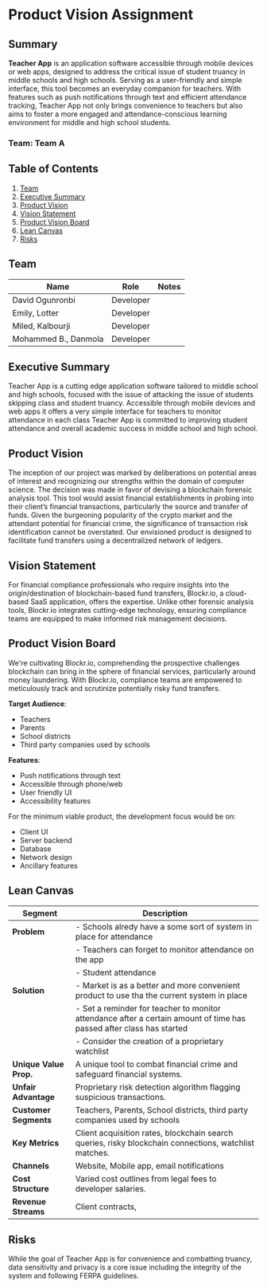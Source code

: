 # Product Vision Assignment

## Summary

**Teacher App** is an application software accessible through mobile devices or web apps, designed to address the critical issue of student truancy in middle schools and high schools. Serving as a user-friendly and simple interface, this tool becomes an everyday companion for teachers. With features such as push notifications through text and efficient attendance tracking, Teacher App not only brings convenience to teachers but also aims to foster a more engaged and attendance-conscious learning environment for middle and high school students.

### Team: Team A

## Table of Contents

1. [Team](#team-keepers-of-the-crypt)
2. [Executive Summary](#executive-summary)
3. [Product Vision](#product-vision)
4. [Vision Statement](#vision-statement)
5. [Product Vision Board](#product-vision-board)
6. [Lean Canvas](#lean-canvas)
7. [Risks](#risks)

## Team

| Name                 | Role      | Notes |
| -------------------- | --------- | ----- |
| David Ogunronbi      | Developer |       |
| Emily, Lotter        | Developer |       |
| Miled, Kalbourji     | Developer |       |
| Mohammed B., Danmola | Developer |       |

## Executive Summary

Teacher App is a cutting edge application software tailored to middle school and high schools, focused with the issue of attacking the issue of students skipping class and student truancy. Accessible through mobile devices and web apps it offers a very simple interface for teachers to monitor attendance in each class Teacher App is committed to improving student attendance and overall academic success in middle school and high school.

## Product Vision

The inception of our project was marked by deliberations on potential areas of interest and recognizing our strengths within the domain of computer science. The decision was made in favor of devising a blockchain forensic analysis tool. This tool would assist financial establishments in probing into their client’s financial transactions, particularly the source and transfer of funds. Given the burgeoning popularity of the crypto market and the attendant potential for financial crime, the significance of transaction risk identification cannot be overstated. Our envisioned product is designed to facilitate fund transfers using a decentralized network of ledgers.

## Vision Statement

For financial compliance professionals who require insights into the origin/destination of blockchain-based fund transfers, Blockr.io, a cloud-based SaaS application, offers the expertise. Unlike other forensic analysis tools, Blockr.io integrates cutting-edge technology, ensuring compliance teams are equipped to make informed risk management decisions.

## Product Vision Board

We're cultivating Blockr.io, comprehending the prospective challenges blockchain can bring in the sphere of financial services, particularly around money laundering. With Blockr.io, compliance teams are empowered to meticulously track and scrutinize potentially risky fund transfers.

**Target Audience**:

- Teachers
- Parents
- School districts
- Third party companies used by schools

**Features**:

- Push notifications through text
- Accessible through phone/web
- User friendly UI
- Accessibility features

For the minimum viable product, the development focus would be on:

- Client UI
- Server backend
- Database
- Network design
- Ancillary features

## Lean Canvas

| **Segment**            | **Description**                                                                                                      |
| ---------------------- | -------------------------------------------------------------------------------------------------------------------- |
| **Problem**            | - Schools alredy have a some sort of system in place for attendance                                                  |
|                        | - Teachers can forget to monitor attendance on the app                                                               |
|                        | - Student attendance                                                                                                 |
| **Solution**           | - Market is as a better and more convenient product to use tha the current system in place                           |
|                        | - Set a reminder for teacher to monitor attendance after a certain amount of time has passed after class has started |
|                        | - Consider the creation of a proprietary watchlist                                                                   |
| **Unique Value Prop.** | A unique tool to combat financial crime and safeguard financial systems.                                             |
| **Unfair Advantage**   | Proprietary risk detection algorithm flagging suspicious transactions.                                               |
| **Customer Segments**  | Teachers, Parents, School districts, third party companies used by schools                                           |
| **Key Metrics**        | Client acquisition rates, blockchain search queries, risky blockchain connections, watchlist matches.                |
| **Channels**           | Website, Mobile app, email notifications                                                                             |
| **Cost Structure**     | Varied cost outlines from legal fees to developer salaries.                                                          |
| **Revenue Streams**    | Client contracts,                                                                                                    |

## Risks

While the goal of Teacher App is for convenience and combatting truancy, data sensitivity and privacy is a core issue including the integrity of the system and following FERPA guidelines.
